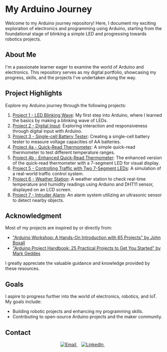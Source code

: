 # My Arduino Journey
Welcome to my Arduino journey repository! Here, I document my exciting exploration of electronics and programming using Arduino, starting from the foundational stage of blinking a simple LED and progressing towards robotics projects.

## About Me
I'm a passionate learner eager to examine the world of Arduino and electronics. This repository serves as my digital portfolio, showcasing my progress, skills, and the projects I've undertaken along the way.

## Project Highlights
Explore my Arduino journey through the following projects:
1. [Project 1 - LED Blinking Wave](Projects/P1/README.md): My first step into Arduino, where I learned the basics by making a blinking wave of LEDs.
2. [Project 2 - Digital Input](Projects/P2/README.md): Exploring interaction and responsiveness through digital input with Arduino.
3. [Project 3 - Single-cell Battery Tester](Projects/P3/README.md): Creating a single-cell battery tester to measure voltage capacities of AA batteries.
4. [Project 4a - Quick-Read Thermometer](Projects/P4a/README.md): A simple quick-read thermometer to test different temperature ranges.
5. [Project 4b - Enhanced Quick-Read Thermometer](Projects/P4b/README.md): The enhanced version of the quick-read thermometer with a 7-segment LED for visual display.
6. [Project 5 - Controlling Traffic with Two 7-Segment LEDs](Projects/P5/README.md): A simulation of a real-world traffic control system.
7. [Project 6 - Weather Station](Projects/P6/README.md): A weather station to check real-time temperature and humidity readings using Arduino and DHT11 sensor, displayed on an LCD screen.
8. [Project 7 - Intruder Alarm](Projects/P7/README.md): An alarm system utilizing an ultrasonic sensor to detect nearby objects.

## Acknowledgment
Most of my projects are inspired by or directly from:
  - ["Arduino Workshop: A Hands-On Introduction with 65 Projects" by John Boxall](https://nostarch.com/arduino-workshop-2nd-edition)
  - ["Arduino Project Handbook: 25 Practical Projects to Get You Started" by Mark Geddes](https://nostarch.com/arduinohandbook)

I greatly appreciate the valuable guidance and knowledge provided by these resources.

## Goals
I aspire to progress further into the world of electronics, robotics, and IoT. My goals include:
- Building robotic projects and enhancing my programming skills.
- Contributing to open-source Arduino projects and the maker community.

## Contact
<p align="center">
  <a href="mailto:iyke.zusi@gmail.com">
    <img src="https://img.shields.io/badge/Email-%23D14836.svg?&style=for-the-badge&logo=gmail&logoColor=white" alt="Email">
  </a>&nbsp;&nbsp;
  <a href="https://www.linkedin.com/in/iomozusi/">
    <img src="https://img.shields.io/badge/LinkedIn-%230077B5.svg?&style=for-the-badge&logo=linkedin&logoColor=white" alt="LinkedIn">
  </a>&nbsp;&nbsp;
</p>
